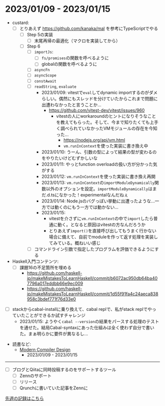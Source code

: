 # 2023/01/09 - 2023/01/15

- custard:
    - [ ] とりあえず <https://github.com/kanaka/mal> を参考にTypeScriptでやる
        - [ ] Step 5の実装
            - [ ] 末尾再帰の最適化（マクロを実装してから）
        - [ ] Step 6
            - [ ] `importJs`:
                - [ ] `fs/promises`の関数を呼べるように
                - [ ] globalの関数を呼べるように
            - [ ] `asyncFn`
            - [ ] `asyncScope`
            - [ ] `constAwait`
            - [ ] `readString`, `evaluate`
                - 2023/01/09: vitestで`eval`してdynamic importするのがダメらしい。偶然にもスレッドを分けていたからこれまで問題に出遭わなかったと言うことか...
                    - <https://github.com/vitest-dev/vitest/issues/960>
                        - vitestの人にworkaroundのヒントになりそうなことを教えてもらった。そして、今まで知りたくても上手く調べられていなかったVMモジュールの存在を今知った...
                            - <https://nodejs.org/api/vm.html>
                            - `vm.runInContext`を使った実装に書き換え中
                - 2023/01/10: うーん、引数の型によって結果の型が変わるのをやりたいけどむずかしいな
                - 2023/01/11: やっとfunction overloadの扱い方が分かった気がする
                - 2023/01/12: `vm.runInContext`を使った実装に書き換え再開
                - 2023/01/13: `vm.runInContext`の`importModuleDynamically`関数以外のオプションを設定。`importModuleDynamically`はまだ.d.tsになかった！experimentalなんだねぇ
                - 2023/01/14: Node.jsのバグっぽい挙動に出遭ったような...一方では動くのにもう一方では動かない...
                - 2023/01/15:
                    - vitestを介さずに`vm.runInContext`の中で`import`したら普通に動く。となると原因はvitestの方なんだろうか
                    - とりあえず`import()`を直接呼び出してもうまく行かない場合に備えて、自前でmoduleを作って返す処理を実装してみている。概ねいい感じ
            - [ ] コマンドライン引数で指定したプログラムを評価できるようにする
- Haskell入門コンテンツ:
    - [ ] 課題16の不足箇所を埋める
        - <https://github.com/haskell-jp/makeMistakesToLearnHaskell/commit/b6072ac950db64ba407796a017eddbb66e9ec009>
        - <https://github.com/haskell-jp/makeMistakesToLearnHaskell/commit/1d55f91fa4c24aeca838958c3bdef771f76d33e0>
- [ ] stackからcabal-installに乗り換えて、cabal replで、私がstack replでやっていたことができるか試すチャレンジ
    - 2023/01/15: ようやく`cabal --version`の結果をパースする処理のテストを通せた。結局Cabal-syntaxにあった仕組みは全く使わず自分で書いた。まぁ明らかに要件が異なるし...
- 読書など:
    - [Modern Compiler Design](https://www.springer.com/jp/book/9781461446989)
        - 2023/01/09 - 2023/01/15

------

- [ ] ブログとQiitaに同時投稿するのをサポートするツール
    - [ ] Zennのサポート
    - [ ] リリース
    - [ ] Qrunchに書いていた記事をZennに

[先週の記録はこちら](https://github.com/igrep/daily-commits/blob/ad3073c49a69a1bc0c6a82153caec0b212076eee/yesterday.md)
